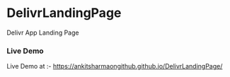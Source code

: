 # DelivrLandingPage
Delivr App Landing Page

### Live Demo
Live Demo at :- https://ankitsharmaongithub.github.io/DelivrLandingPage/
